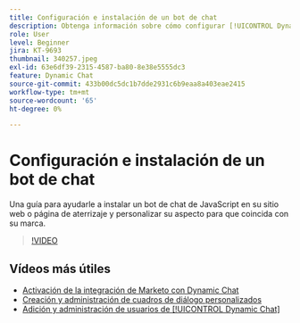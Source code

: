 ```yaml
---
title: Configuración e instalación de un bot de chat
description: Obtenga información sobre cómo configurar [!UICONTROL Dynamic Chat] para el primer uso.
role: User
level: Beginner
jira: KT-9693
thumbnail: 340257.jpeg
exl-id: 63e6df39-2315-4587-ba80-8e38e5555dc3
feature: Dynamic Chat
source-git-commit: 433b00dc5dc1b7dde2931c6b9eaa8a403eae2415
workflow-type: tm+mt
source-wordcount: '65'
ht-degree: 0%

---
```


# Configuración e instalación de un bot de chat

Una guía para ayudarle a instalar un bot de chat de JavaScript en su sitio web o página de aterrizaje y personalizar su aspecto para que coincida con su marca.

>[!VIDEO](https://video.tv.adobe.com/v/340257/?quality=12&learn=on)

## Vídeos más útiles

* [Activación de la integración de Marketo con Dynamic Chat](marketo-integration.md)
* [Creación y administración de cuadros de diálogo personalizados](dialogue-management.md)
* [Adición y administración de usuarios de [!UICONTROL Dynamic Chat]](user-management.md)

